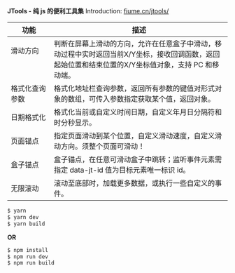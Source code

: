 **JTools - 纯 js 的便利工具集** Introduction: [fiume.cn/jtools/][1]

|  功能   | 描述  |
|  ----  | ----  |
| 滑动方向 &nbsp; &nbsp; &nbsp; &nbsp; &nbsp; &nbsp; &nbsp; &nbsp; &nbsp; &nbsp; &nbsp; &nbsp; &nbsp; &nbsp; &nbsp; &nbsp; &nbsp; &nbsp; &nbsp; &nbsp;  | 判断在屏幕上滑动的方向，允许在任意盒子中滑动，移动过程中实时返回当前X/Y坐标，接收回调函数，返回起始位置和结束位置的X/Y坐标值对象，支持 PC 和移动端。 |
| 格式化查询参数 | 格式化地址栏查询参数，返回所有参数的键值对形式对象的数组，可传入参数指定获取某个值，返回对象。 |
| 日期格式化 | 格式化当前或自定义时间日期，自定义年月日分隔符和时分秒显示。 |
| 页面锚点 | 指定页面滑动到某个位置，自定义滑动速度，自定义滑动方向。须整个页面可滑动！ |
| 盒子锚点 | 盒子锚点，在任意可滑动盒子中跳转；监听事件元素需指定 data-jt-id 值为目标元素唯一标识 id。 |
| 无限滚动 | 滚动至底部时，加载更多数据，或执行一些自定义的事件。 |


```bash
$ yarn
$ yarn dev
$ yarn build
```

**OR**

```bash
$ npm install
$ npm run dev
$ npm run build
```

  [1]: http://www.fiume.cn/jtools/
